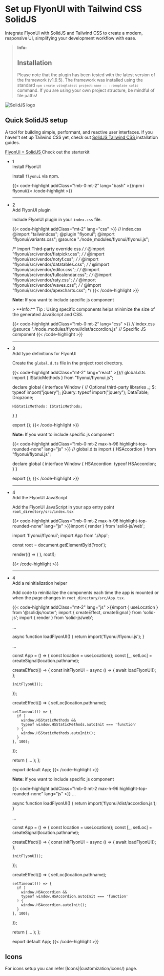 # Set up FlyonUI with Tailwind CSS SolidJS

Integrate FlyonUI with SolidJS and Tailwind CSS to create a modern, responsive UI, simplifying your development workflow with ease.

> **Info:** <h2 class="text-lg font-medium mb-1">Installation</h2>
> Please note that the plugin has been tested with the latest version of the framework (v1.9.5). The framework was installed using the standard <code>`npm create vite@latest project-name -- --template solid`</code> command.
> If you are using your own project structure, be mindful of file paths!

<div>
  <div class="flex gap-2">
    <div><img src="https://cdn.flyonui.com/fy-assets/icons/solidjs-icon.png" alt="SolidJS logo" class="h-auto w-14 mt-2" /></div>
    <div>
      <h2 class="text-base-content mb-3 text-lg font-semibold mt-2">
        Quick
        <span class="text-sky-700">SolidJS</span>
        setup
      </h2>
      <p class="text-base-conte/80 text-base">
        A tool for building simple, performant, and reactive user interfaces. If you haven't set up Tailwind CSS yet, check out
        <a class="link link-primary link-animated" target="_blank" href="https://tailwindcss.com/docs/guides/solidjs">
          SolidJS Tailwind CSS
        </a>
        installation guides.
      </p>
      <div class="tooltip">
        <a href="https://github.com/themeselection/flyonui-solidjs-integration" target="_blank" type="button" class="tooltip-toggle btn-sm btn btn-outline" aria-label="Tooltip">
          <span class="icon-[tabler--brand-github] size-4"></span>
          FlyonUI + SolidJS
        </a>
        <span class="tooltip-content tooltip-shown:opacity-100 tooltip-shown:visible" role="tooltip">
          <span class="tooltip-body">Check out the starterkit</span>
        </span>
      </div>
    </div>
  </div>

  <ul class="timeline timeline-snap-icon timeline-compact timeline-vertical mb-12 w-full ps-0">
    <!-- Installation -->
    <li class="mt-0 mb-0 ps-0">
      <div class="timeline-middle mb-2">
        <span class="text-base-content flex size-7 items-center justify-center rounded-full border border-base-content/20 font-semibold">
          1
        </span>
      </div>
      <div class="timeline-end m-0 mb-0 w-full rounded-lg p-4">
        <div class="text-base-content mb-3 font-semibold">Install FlyonUI</div>
        <p>
          Install
          <code>flyonui</code>
          via npm.
        </p>
        {{< code-highlight addClass="!mb-0 mt-2" lang="bash" >}}npm i flyonui{{< /code-highlight >}}
      </div>
      <hr class="!w-0.5 rounded-none border-transparent" />
    </li>
    <!-- Add FlyonUI plugin -->
  <li class="mt-0 mb-0 ps-0">
    <div class="timeline-middle mb-2">
      <span class="text-base-content flex size-7 items-center justify-center rounded-full border border-base-content/20 font-semibold">
        2
      </span>
    </div>
    <div class="timeline-end mb-0 w-full rounded-lg p-4 m-0">
      <div class="text-base-content mb-3 font-semibold">Add FlyonUI plugin</div>
      <p>
        Include FlyonUI plugin in your <code>index.css</code> file.
      </p>
      {{< code-highlight addClass="mt-2" lang="css" >}}
// index.css
@import "tailwindcss";
@plugin "flyonui";
@import "flyonui/variants.css";
@source "./node_modules/flyonui/flyonui.js"; 

/* Import Third-party override css */
/* @import "flyonui/src/vendor/flatpickr.css"; */
/* @import "flyonui/src/vendor/notyf.css"; */
/* @import "flyonui/src/vendor/datatables.css"; */
/* @import "flyonui/src/vendor/editor.css"; */
/* @import "flyonui/src/vendor/fullcalendar.css"; */
/* @import "flyonui/src/vendor/raty.css"; */
/* @import "flyonui/src/vendor/waves.css"; */
/* @import "flyonui/src/vendor/apexcharts.css"; */
{{< /code-highlight >}}

  <p><strong>Note:</strong> If you want to include specific js component </p>
> **Info:** <span class="font-semibold">Tip :</span> Using specific components helps minimize the size of the generated JavaScript and CSS.

{{< code-highlight addClass="!mb-0 mt-2" lang="css" >}}
// index.css
@source "./node_modules/flyonui/dist/accordion.js" // Specific JS component
{{< /code-highlight >}}
  </div>
  <hr class="!w-0.5 rounded-none border-transparent" />
  </li>
  <!-- Add type definitions for FlyonUI -->
  <li class="mt-0 mb-0 ps-0">
    <div class="timeline-middle mb-2">
      <span class="text-base-content flex size-7 items-center justify-center rounded-full border border-base-content/20 font-semibold">
        3
      </span>
    </div>
    <div class="timeline-end mb-0 w-full rounded-lg p-4 m-0">
      <div class="text-base-content mb-3 font-semibold">Add type definitions for FlyonUI</div>
      <p>
        Create the <code>global.d.ts</code> file in the project root directory.
      </p>
      {{< code-highlight addClass="mt-2" lang="react" >}}// global.d.ts
import { IStaticMethods } from "flyonui/flyonui.js";

declare global {
  interface Window {
    // Optional third-party libraries
    _;
    $: typeof import("jquery");
    jQuery: typeof import("jquery");
    DataTable;
    Dropzone;

    HSStaticMethods: IStaticMethods;
  }
}

export {};
{{< /code-highlight >}}
  <p><strong>Note:</strong> If you want to include specific js component </p>

  {{< code-highlight addClass="!mb-0 mt-2 max-h-96 highlight-top-rounded-none" lang="js" >}}
// global.d.ts
import { HSAccordion } from "flyonui/flyonui.js";

declare global {
  interface Window {
    HSAccordion: typeof HSAccordion;
  }
}

export {};
{{< /code-highlight >}}
  </div>
  <hr class="!w-0.5 rounded-none border-transparent" />
  </li>
    <!-- Add the FlyonUI JavaScript -->
    <li class="mt-0 mb-0 ps-0">
      <div class="timeline-middle mb-2">
        <span class="text-base-content flex size-7 items-center justify-center rounded-full border border-base-content/20 font-semibold">
          4
        </span>
      </div>
      <div class="timeline-end m-0 mb-0 w-full rounded-lg p-4">
        <div class="text-base-content mb-3 font-semibold">Add the FlyonUI JavaScript</div>
        <p>Add the FlyonUI JavaScript in your app entry point <code>root_directory/src/index.tsx</code></p>
        {{< code-highlight addClass="!mb-0 mt-2 max-h-96 highlight-top-rounded-none" lang="js" >}}import { render } from 'solid-js/web';

import 'flyonui/flyonui';
import App from './App';


const root = document.getElementById('root');

render(() => (
  <Router>
    <App />
  </Router>
), root!);

{{< /code-highlight >}}
</div>
<hr class="!w-0.5 rounded-none border-transparent" />
</li>
<!-- Add a reinitialization helper -->
<li class="mt-0 mb-0 ps-0">
<div class="timeline-middle mb-2">
<span class="text-base-content flex size-7 items-center justify-center rounded-full border border-base-content/20 font-semibold">
4
</span>
</div>
<div class="timeline-end m-0 mb-0 w-full rounded-lg p-4">
<div class="text-base-content mb-3 font-semibold">Add a reinitialization helper</div>
<p>Add code to reinitialize the components each time the app is mounted or when the page changes in <code>root_directory/src/App.tsx</code>.</p>
{{< code-highlight addClass="mt-2" lang="js" >}}import { useLocation } from '@solidjs/router';
import { createEffect, createSignal } from 'solid-js';
import { render } from 'solid-js/web';

...

async function loadFlyonUI() {
  return import('flyonui/flyonui.js');
}

...

const App = () => {
  const location = useLocation();
  const [_, setLoc] = createSignal(location.pathname);

  createEffect(() => {
    const initFlyonUI = async () => {
      await loadFlyonUI();
    };

    initFlyonUI();
  });

  createEffect(() => {
    setLoc(location.pathname);

    setTimeout(() => {
      if (
        window.HSStaticMethods &&
        typeof window.HSStaticMethods.autoInit === 'function'
      ) {
        window.HSStaticMethods.autoInit();
      }
    }, 100);
  });

  return (
    ...
  );
};

export default App;
{{< /code-highlight >}}
<p><strong>Note:</strong> If you want to include specific js component </p>

{{< code-highlight addClass="!mb-0 mt-2 max-h-96 highlight-top-rounded-none" lang="js" >}}
...

async function loadFlyonUI() {
  return import('flyonui/dist/accordion.js');
}

...

const App = () => {
  const location = useLocation();
  const [_, setLoc] = createSignal(location.pathname);

  createEffect(() => {
    const initFlyonUI = async () => {
      await loadFlyonUI();
    };

    initFlyonUI();
  });

  createEffect(() => {
    setLoc(location.pathname);

    setTimeout(() => {
      if (
        window.HSAccordion &&
        typeof window.HSAccordion.autoInit === 'function'
      ) {
        window.HSAccordion.autoInit();
      }
    }, 100);
  });

  return (
    ...
  );
};

export default App;
{{< /code-highlight >}}
</div>
</li>

  </ul>
</div>

<h2 class="text-lg font-medium mb-1">Icons</h2>
For icons setup you can refer [Icons](customization/icons/) page.
